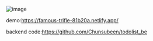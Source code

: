 ![image](https://github.com/user-attachments/assets/6ec67b80-f18f-4647-9110-2a1018a542de)

demo:https://famous-trifle-81b20a.netlify.app/

backend code:https://github.com/Chunsubeen/todolist_be

 
 
